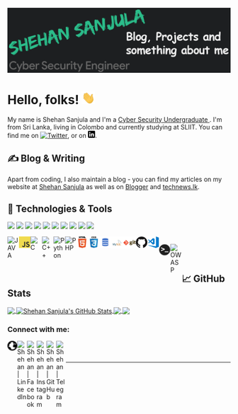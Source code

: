 <!-- READEME.me: Shehan Sanjula -->

[![Header](https://raw.githubusercontent.com/ShehanSanjula/ShehanSanjula/main/shehan%20github%20banner.png "Header")](https://shehansanjula.github.io/)

# Hello, folks! <img src="https://github.com/ShehanSanjula/ShehanSanjula/blob/main/wave.gif" width="30px">

My name is Shehan Sanjula and I'm a <u> Cyber Security Undergraduate </u>. I'm from Sri Lanka, living in Colombo and currently studying at SLIIT. You can find me on [![Twitter][1.2]][1],  or on [![LinkedIn][3.2]][3].

## &#x270d; Blog & Writing

Apart from coding, I also maintain a blog - you can find my articles on my website at [Shehan Sanjula](https://shehansanjula.github.io/) as well as on [Blogger](https://cybershehan.blogspot.com/) and [technews.lk](https://technews.lk/author/shehansanjula/).

## 🔧 Technologies & Tools

![](https://img.shields.io/badge/OS-Linux-informational?style=flat&logo=linux&logoColor=white&color=2bbc8a)
![](https://img.shields.io/badge/OS-Windows-informational?style=flat&logo=windows&logoColor=white&color=2bbc8a)
![](https://img.shields.io/badge/Shell-Bash-informational?style=flat&logo=gnu-bash&logoColor=white&color=2bbc8a)
![](https://img.shields.io/badge/Code-Python-informational?style=flat&logo=python&logoColor=white&color=2bbc8a)
![](https://img.shields.io/badge/Code-JavaScript-informational?style=flat&logo=javascript&logoColor=white&color=2bbc8a)
![](https://img.shields.io/badge/Code-Make-informational?style=flat&logo=cmake&logoColor=white&color=2bbc8a)
![](https://img.shields.io/badge/Editor-IntelliJ_IDEA-informational?style=flat&logo=intellij-idea&logoColor=white&color=2bbc8a)
![](https://img.shields.io/badge/Xampp-Server-informational?style=flat&logo=xampp&logoColor=white&color=2bbc8a)
![](https://img.shields.io/badge/Adobe-Photoshop-informational?style=flat&logo=adobe-photoshop&logoColor=white&color=2bbc8a)
![](https://img.shields.io/badge/Adobe-Illustrator-informational?style=flat&logo=adobe-illustrator&logoColor=white&color=2bbc8a)

<img align="left" alt="JAVA" width="26px" src="https://simpleicons.org/icons/java.svg">
<img align="left" alt="JavaScript" width="26px" src="https://raw.githubusercontent.com/github/explore/80688e429a7d4ef2fca1e82350fe8e3517d3494d/topics/javascript/javascript.png" />
<img align="left" alt="C" width="26px" src="https://simpleicons.org/icons/c.svg">
<img align="left" alt="C++" width="26px" src="https://simpleicons.org/icons/cplusplus.svg">
<img align="left" alt="Python" width="26px" src="https://simpleicons.org/icons/python.svg">
<img align="left" alt="PHP" width="26px" src="https://simpleicons.org/icons/php.svg">
<img align="left" alt="HTML5" width="26px" src="https://raw.githubusercontent.com/github/explore/80688e429a7d4ef2fca1e82350fe8e3517d3494d/topics/html/html.png" />
<img align="left" alt="CSS3" width="26px" src="https://raw.githubusercontent.com/github/explore/80688e429a7d4ef2fca1e82350fe8e3517d3494d/topics/css/css.png" />
<img align="left" alt="SQL" width="26px" src="https://raw.githubusercontent.com/github/explore/80688e429a7d4ef2fca1e82350fe8e3517d3494d/topics/sql/sql.png" />
<img align="left" alt="MySQL" width="28px" src="https://raw.githubusercontent.com/github/explore/80688e429a7d4ef2fca1e82350fe8e3517d3494d/topics/mysql/mysql.png" />
<img align="left" alt="Git" width="28px" src="https://raw.githubusercontent.com/github/explore/80688e429a7d4ef2fca1e82350fe8e3517d3494d/topics/git/git.png" />
<img align="left" alt="GitHub" width="26px" src="https://raw.githubusercontent.com/github/explore/78df643247d429f6cc873026c0622819ad797942/topics/github/github.png" />
<img align="left" alt="Visual Studio Code" width="26px" src="https://raw.githubusercontent.com/github/explore/80688e429a7d4ef2fca1e82350fe8e3517d3494d/topics/visual-studio-code/visual-studio-code.png" />
<br/> 
<img align="left" alt="Terminal" width="26px" src="https://raw.githubusercontent.com/github/explore/80688e429a7d4ef2fca1e82350fe8e3517d3494d/topics/terminal/terminal.png" />
<img align="left" alt="OWASP" width="26px" src="https://simpleicons.org/icons/owasp.svg" />


<br/> 
<br/>

## &#x1f4c8; GitHub Stats

<a href="https://github.com/ShehanSanjula/ShehanSanjula">
  <img align="center" src="https://github-readme-stats.vercel.app/api/top-langs/?username=ShehanSanjula&title_color=ffffff&text_color=c9cacc&icon_color=2bbc8a&bg_color=1d1f21" />
</a>
<a href="https://github.com/ShehanSanjula/ShehanSanjula">
  <img align="center" src="https://github-readme-stats.vercel.app/api?username=ShehanSanjula&show_icons=true&line_height=27&count_private=true&title_color=ffffff&text_color=c9cacc&icon_color=2bbc8a&bg_color=1d1f21" alt="Shehan Sanjula's GitHub Stats" />
</a>

<a href="https://github.com/ShehanSanjula/shehansanjula.github.io">
  <img align="center" src="https://github-readme-stats.vercel.app/api/pin/?username=ShehanSanjula&repo=shehansanjula.github.io&title_color=ffffff&text_color=c9cacc&icon_color=2bbc8a&bg_color=1d1f21" />
</a>

<!-- If it wants to hide!! 
<a href="https://github.com/ShehanSanjula/ShehanSanjula">
  <img align="center" src="https://github-readme-stats.vercel.app/api/top-langs/?username=ShehanSanjula&hide=java,html&title_color=ffffff&text_color=c9cacc&icon_color=2bbc8a&bg_color=1d1f21" />
</a> -->

<a href="https://github.com/ShehanSanjula/Linux-Kernal-Exploits">
  <img align="center" src="https://github-readme-stats.vercel.app/api/pin/?username=ShehanSanjula&repo=Linux-Kernal-Exploits&title_color=ffffff&text_color=c9cacc&icon_color=2bbc8a&bg_color=1d1f21" />
</a>

### Connect with me: 

[<img align="left" alt="shehansanjula.github.io" width="22px" src="https://raw.githubusercontent.com/iconic/open-iconic/master/svg/globe.svg" />][website]
[<img align="left" alt="Shehan | LinkedIn" width="22px" src="https://cdn.jsdelivr.net/npm/simple-icons@v3/icons/linkedin.svg" />][linkedin]
[<img align="left" alt="Shehan | Facebook" width="22px" src="https://cdn.jsdelivr.net/npm/simple-icons@3.13.0/icons/facebook.svg" />][facebook]
[<img align="left" alt="Shehan | Instagram" width="22px" src="https://cdn.jsdelivr.net/npm/simple-icons@v3/icons/instagram.svg" />][instagram]
[<img align="left" alt="Shehan | GitHub" width="22px" src="https://cdn.jsdelivr.net/npm/simple-icons@3.13.0/icons/github.svg" />][GitHub]
[<img align="left" alt="Shehan | Telegram" width="22px" src="https://cdn.jsdelivr.net/npm/simple-icons@3.13.0/icons/telegram.svg" />][Telegram]

<br  />
<br  />

---

<!-- links to social media icons -->

[website]: https://shehansanjula.github.io/
[facebook]: https://www.facebook.com/shehansanjula66
[instagram]: https://www.instagram.com/shehansanjula66
[linkedin]: https://lk.linkedin.com/in/shehansanjula
[GitHub]: https://github.com/ShehanSanjula
[Telegram]: https://t.me/shehansanjula

<!-- icons with padding -->

[1.1]: http://i.imgur.com/tXSoThF.png (twitter icon with padding)
[2.1]: http://i.imgur.com/0o48UoR.png (github icon with padding)

<!-- icons without padding -->

[1.2]: http://i.imgur.com/wWzX9uB.png (twitter icon without padding)
[2.2]: http://i.imgur.com/9I6NRUm.png (github icon without padding)
[3.2]: https://github.com/ShehanSanjula/ShehanSanjula/blob/main/linkedin-3-16.png (LinkedIn icon without padding)

<!-- links to your social media accounts -->

[1]: https://twitter.com/ShehanSanjula1
[2]: https://github.com/ShehanSanjula
[3]: https://lk.linkedin.com/in/shehansanjula

<!-- Resources -->

<!-- Icons: https://simpleicons.org/ -->

<!-- Emojis: https://emojipedia.org/emoji/ -->

<!-- HTML Emojis: https://www.fileformat.info/index.htm -->

<!-- Shields: https://shields.io/ -->
